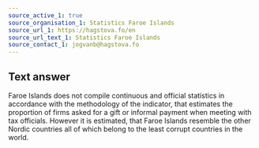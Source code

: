 ```yaml
---
source_active_1: true
source_organisation_1: Statistics Faroe Islands
source_url_1: https://hagstova.fo/en
source_url_text_1: Statistics Faroe Islands
source_contact_1: jogvanb@hagstova.fo
---
```

## Text answer  
Faroe Islands does not compile continuous and official statistics in accordance with the methodology of the indicator, that estimates the proportion of firms asked for a gift or informal payment when meeting with tax officials. However it is estimated, that Faroe Islands resemble the other Nordic countries all of which belong to the least corrupt countries in the world.

